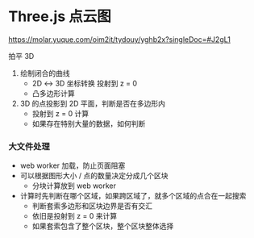 # Three.js 点云图

https://molar.yuque.com/oim2it/tydouy/yghb2x?singleDoc=#J2gL1

拍平 3D

1. 绘制闭合的曲线
    - 2D ↔ 3D 坐标转换  投射到 z = 0
    - 凸多边形计算
2. 3D 的点投影到 2D 平面，判断是否在多边形内
    - 投射到 z = 0 计算
    - 如果存在特别大量的数据，如何判断

### 大文件处理

- web worker 加载，防止页面阻塞
- 可以根据图形大小 / 点的数量决定分成几个区块
    - 分块计算放到 web worker
- 计算时先判断在哪个区域，如果跨区域了，就多个区域的点合在一起搜索
    - 判断套索多边形和区块边界是否有交汇
    - 依旧是投射到 z = 0 来计算
    - 如果套索包含了整个区块，整个区块整体选择
